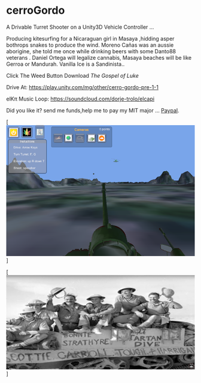 cerroGordo
=======

A Drivable Turret Shooter on a Unity3D Vehicle Controller ...

Producing kitesurfing for a Nicaraguan girl in Masaya ,hidding asper bothrops snakes to produce the wind. Moreno Cañas was an aussie aborigine, she told me once while drinking beers with some Danto88 veterans . Daniel Ortega will legalize cannabis, Masaya beaches will be like Gerroa or Mandurah. Vanilla Ice is a Sandinista..

Click The Weed Button Download *The Gospel of Luke* 

Drive At:
https://play.unity.com/mg/other/cerro-gordo-pre-1-1

elKπ Music Loop:
https://soundcloud.com/dorje-trolo/elcapi

Did you like it? send me funds,help me to pay my MIT major ... [Paypal](https://www.paypal.me/gospelOfLuke/25).

[![mondongui murio de covid ... ](https://raw.githubusercontent.com/rgarro/cerroGordo/master/cerroshot.png)]

[![mondongui murio de covid ... ](https://raw.githubusercontent.com/rgarro/cerroGordo/master/tartan.PNG)]

